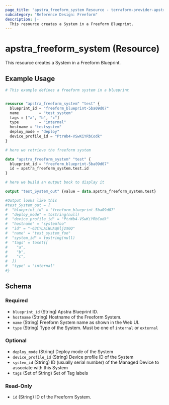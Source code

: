```yaml
---
page_title: "apstra_freeform_system Resource - terraform-provider-apstra"
subcategory: "Reference Design: Freeform"
description: |-
  This resource creates a System in a Freeform Blueprint.
---
```


# apstra_freeform_system (Resource)

This resource creates a System in a Freeform Blueprint.


## Example Usage

```terraform
# This example defines a freeform system in a blueprint


resource "apstra_freeform_system" "test" {
  blueprint_id = "freeform_blueprint-5ba09d07"
  name         = "test_system"
  tags = ["a", "b", "c"]
  type         = "internal"
  hostname = "testsystem"
  deploy_mode = "deploy"
  device_profile_id = "PtrWb4-VSwKiYRbCodk"
}

# here we retrieve the freeform system

data "apstra_freeform_system" "test" {
  blueprint_id = "freeform_blueprint-5ba09d07"
  id = apstra_freeform_system.test.id
}

# here we build an output bock to display it

output "test_System_out" {value = data.apstra_freeform_system.test}

#Output looks like this
#test_System_out = {
#  "blueprint_id" = "freeform_blueprint-5ba09d07"
#  "deploy_mode" = tostring(null)
#  "device_profile_id" = "PtrWb4-VSwKiYRbCodk"
#  "hostname" = "systemfoo"
#  "id" = "-63CYLAiWuAq0ljzX0Q"
#  "name" = "test_system_foo"
#  "system_id" = tostring(null)
#  "tags" = toset([
#    "a",
#    "b",
#    "c",
#  ])
#  "type" = "internal"
#}
```

<!-- schema generated by tfplugindocs -->
## Schema

### Required

- `blueprint_id` (String) Apstra Blueprint ID.
- `hostname` (String) Hostname of the Freeform System.
- `name` (String) Freeform System name as shown in the Web UI.
- `type` (String) Type of the System. Must be one of `internal` or `external`

### Optional

- `deploy_mode` (String) Deploy mode of the System
- `device_profile_id` (String) Device profile ID of the System
- `system_id` (String) ID (usually serial number) of the Managed Device to associate with this System
- `tags` (Set of String) Set of Tag labels

### Read-Only

- `id` (String) ID of the Freeform System.



